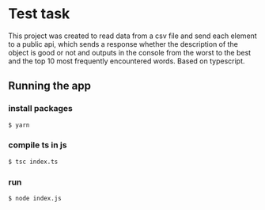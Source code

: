 # Test task
 
This project was created to read data from a csv file and send each element
to a public api, which sends a response whether the description of
the object is good or not and outputs in the console from the worst
to the best and the top 10 most frequently encountered words.
Based on typescript.


## Running the app


### install packages
```bash
$ yarn
```
### compile ts in js
```bash
$ tsc index.ts
```
### run
```bash
$ node index.js
```
